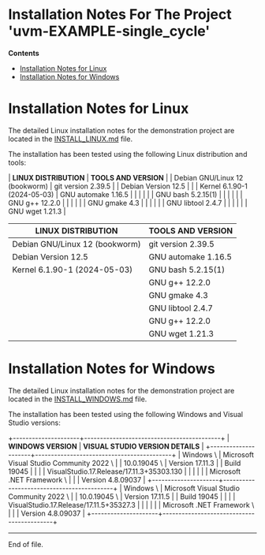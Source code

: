 
Installation Notes For The Project 'uvm-EXAMPLE-single_cycle'
===============================================================================

**Contents**
 * [Installation Notes for Linux](#Installation-Notes-for-Linux)
 * [Installation Notes for Windows](#Installation-Notes-for-Windows)




Installation Notes for Linux
===============================================================================

The detailed Linux installation notes for the demonstration project
are located in the [INSTALL_LINUX.md](INSTALL_LINUX.md) file.

The installation has been tested using the following Linux
distribution and tools:

| __LINUX DISTRIBUTION__           | __TOOLS AND VERSION__  |
| Debian GNU/Linux 12 (bookworm)   | git version 2.39.5     |
| Debian Version 12.5              |                        |
| Kernel 6.1.90-1 (2024-05-03)     | GNU automake 1.16.5    |
|                                  |                        |
|                                  | GNU bash 5.2.15(1)     |
|                                  |                        |
|                                  | GNU g++ 12.2.0         |
|                                  |                        |
|                                  | GNU gmake 4.3          |
|                                  |                        |
|                                  | GNU libtool 2.4.7      |
|                                  |                        |
|                                  | GNU wget 1.21.3        |




| __LINUX DISTRIBUTION__           | __TOOLS AND VERSION__  |
|----------------------------------|------------------------|
| Debian GNU/Linux 12 (bookworm)   | git version 2.39.5     |
| Debian Version 12.5              | GNU automake 1.16.5    |
| Kernel 6.1.90-1 (2024-05-03)     | GNU bash 5.2.15(1)     |
|                                  | GNU g++ 12.2.0         |
|                                  | GNU gmake 4.3          |
|                                  | GNU libtool 2.4.7      |
|                                  | GNU g++ 12.2.0         |
|                                  | GNU wget 1.21.3        |



Installation Notes for Windows
===============================================================================

The detailed Linux installation notes for the demonstration project
are located in the [INSTALL_WINDOWS.md](INSTALL_WINDOWS.md) file.

The installation has been tested using the following Windows
and Visual Studio versions:

+---------------------+-------------------------------------------+
| __WINDOWS VERSION__ | __VISUAL STUDIO VERSION DETAILS__         |
+---------------------+-------------------------------------------+
| Windows           \ | Microsoft Visual Studio Community 2022  \ |
| 10.0.19045        \ | Version 17.11.3                           |
| Build 19045         |                                           |
|                     | VisualStudio.17.Release/17.11.3+35303.130 |
|                     |                                           |
|                     | Microsoft .NET Framework                \ |
|                     | Version 4.8.09037                         |
+---------------------+-------------------------------------------+
| Windows           \ | Microsoft Visual Studio Community 2022  \ |
| 10.0.19045        \ | Version 17.11.5                           |
| Build 19045         |                                           |
|                     | VisualStudio.17.Release/17.11.5+35327.3   |
|                     |                                           |
|                     | Microsoft .NET Framework                \ |
|                     | Version 4.8.09037                         |
+---------------------+-------------------------------------------+


---

End of file.

